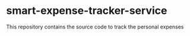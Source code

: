 # smart-expense-tracker-service
This repository contains the source code to track the personal expenses
